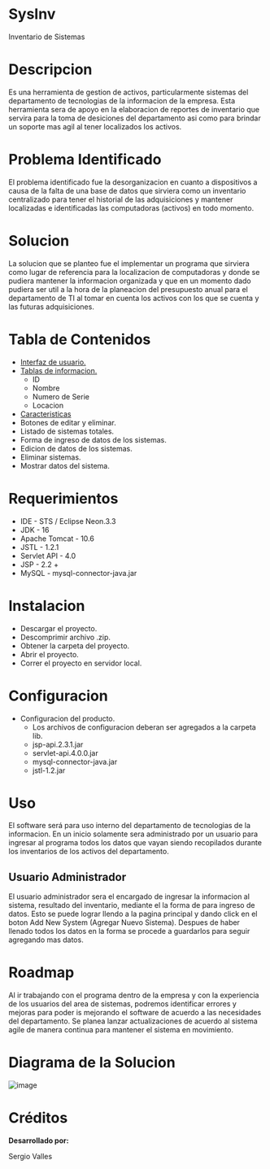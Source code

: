 # SysInv
Inventario de Sistemas

# Descripcion
Es una herramienta de gestion de activos, particularmente sistemas del departamento de tecnologias de la informacion de la empresa. Esta herramienta sera de apoyo en la elaboracion de reportes de inventario que servira para la toma de desiciones del departamento asi como para brindar un soporte mas agil al tener localizados los activos.

# Problema Identificado
El problema identificado fue la desorganizacion en cuanto a dispositivos a causa de la falta de una base de datos que sirviera como un inventario centralizado para tener el historial de las adquisiciones y mantener localizadas e identificadas las computadoras (activos) en todo momento.

# Solucion
La solucion que se planteo fue el implementar un programa que sirviera como lugar de referencia para la localizacion de computadoras y donde se pudiera mantener la informacion organizada y que en un momento dado pudiera ser util a la hora de la planeacion del presupuesto anual para el departamento de TI al tomar en cuenta los activos con los que se cuenta y las futuras adquisiciones.

# Tabla de Contenidos
- [Interfaz de usuario.](https://github.com/s-valles/SysInv/wiki#welcome-to-the-sysinv-wiki)
- [Tablas de informacion.](https://github.com/s-valles/SysInv/wiki#tablas-de-informacion)
  -  ID
  -  Nombre
  -  Numero de Serie
  -  Locacion
- [Caracteristicas](https://github.com/s-valles/SysInv/wiki#caracteristicas)
- Botones de editar y eliminar.
- Listado de sistemas totales.
- Forma de ingreso de datos de los sistemas.
- Edicion de datos de los sistemas.
- Eliminar sistemas.
- Mostrar datos del sistema.

# Requerimientos
- IDE - STS / Eclipse Neon.3.3
- JDK - 16
- Apache Tomcat - 10.6
- JSTL - 1.2.1
- Servlet API - 4.0
- JSP - 2.2 +
- MySQL - mysql-connector-java.jar

# Instalacion
- Descargar el proyecto.
- Descomprimir archivo .zip.
- Obtener la carpeta del proyecto.
- Abrir el proyecto.
- Correr el proyecto en servidor local.

# Configuracion
- Configuracion del producto.
  - Los archivos de configuracion deberan ser agregados a la carpeta lib.
   - jsp-api.2.3.1.jar
   - servlet-api.4.0.0.jar
   - mysql-connector-java.jar
   - jstl-1.2.jar 

# Uso
El software será para uso interno del departamento de tecnologias de la informacion. En un inicio solamente sera administrado por un usuario para ingresar al programa todos los datos que vayan siendo recopilados durante los inventarios de los activos del departamento.

## Usuario Administrador
El usuario administrador sera el encargado de ingresar la informacion al sistema, resultado del inventario, mediante el la forma de para ingreso de datos. Esto se puede lograr llendo a la pagina principal y dando click en el boton Add New System (Agregar Nuevo Sistema).
Despues de haber llenado todos los datos en la forma se procede a guardarlos para seguir agregando mas datos.


# Roadmap
Al ir trabajando con el programa dentro de la empresa y con la experiencia de los usuarios del area de sistemas, podremos identificar errores y mejoras para poder is mejorando el software de acuerdo a las necesidades del departamento. Se planea lanzar actualizaciones de acuerdo al sistema agile de manera continua para mantener el sistema en movimiento.

# Diagrama de la Solucion
![image](https://user-images.githubusercontent.com/82923981/131185564-df7f5ec9-34d5-404d-a1fd-9f0be9c6964d.png)


# Créditos
<b>Desarrollado por:</b>

Sergio Valles
